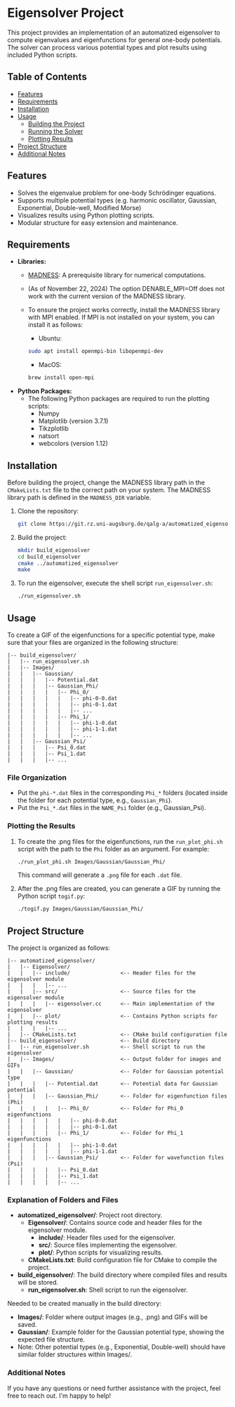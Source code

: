 # Eigensolver Project

This project provides an implementation of an automatized eigensolver to compute eigenvalues and eigenfunctions for general one-body potentials. The solver can process various potential types and plot results using included Python scripts.


## Table of Contents
- [Features](#features)
- [Requirements](#requirements)
- [Installation](#installation)
- [Usage](#usage)
    - [Building the Project](#building-the-project)
    - [Running the Solver](#running-the-solver)
    - [Plotting Results](#plotting-results)
- [Project Structure](#project-structure)
- [Additional Notes](#additional-notes)

## Features
- Solves the eigenvalue problem for one-body Schrödinger equations.
- Supports multiple potential types (e.g. harmonic oscillator, Gaussian, Exponential, Double-well, Modified Morse)
- Visualizes results using Python plotting scripts.
- Modular structure for easy extension and maintenance.

## Requirements
- **Libraries:**
    - [MADNESS](https://github.com/m-a-d-n-e-s-s/madness): A prerequisite library for numerical computations.
    - (As of November 22, 2024) The option DENABLE_MPI=Off does not work with the current version of the MADNESS library.
    - To ensure the project works correctly, install the MADNESS library with MPI enabled. If MPI is not installed on your system, you can install it as follows:
        - Ubuntu: 

        ```bash
        sudo apt install openmpi-bin libopenmpi-dev
        ```
        - MacOS:

        ```bash
        brew install open-mpi
        ```
- **Python Packages:**
    - The following Python packages are required to run the plotting scripts:
        - Numpy
        - Matplotlib (version 3.7.1)
        - Tikzplotlib
        - natsort
        - webcolors (version 1.12)

## Installation
Before building the project, change the MADNESS library path in the `CMakeLists.txt` file to the correct path on your system. The MADNESS library path is defined in the `MADNESS_DIR` variable.

1. Clone the repository:

    ```bash
    git clone https://git.rz.uni-augsburg.de/qalg-a/automatized_eigensolver.git
    ```
2. Build the project:

    ```bash
    mkdir build_eigensolver
    cd build_eigensolver
    cmake ../automatized_eigensolver
    make
    ```
3. To run the eigensolver, execute the shell script `run_eigensolver.sh`:

    ```bash
    ./run_eigensolver.sh
    ```

## Usage
To create a GIF of the eigenfunctions for a specific potential type, make sure that your files are organized in the following structure:

```
|-- build_eigensolver/
|   |-- run_eigensolver.sh
|   |-- Images/               
|   |   |-- Gaussian/
|   |   |   |-- Potential.dat
|   |   |   |-- Gaussian_Phi/
|   |   |   |   |-- Phi_0/
|   |   |   |   |   |-- phi-0-0.dat
|   |   |   |   |   |-- phi-0-1.dat
|   |   |   |   |   |-- ...
|   |   |   |   |-- Phi_1/
|   |   |   |   |   |-- phi-1-0.dat
|   |   |   |   |   |-- phi-1-1.dat
|   |   |   |   |   |-- ...
|   |   |-- Gaussian_Psi/
|   |   |   |-- Psi_0.dat
|   |   |   |-- Psi_1.dat
|   |   |   |-- ...
```
### File Organization
- Put the `phi-*.dat` files in the corresponding `Phi_*` folders (located inside the folder for each potential type, e.g., `Gaussian_Phi`).
- Put the `Psi_*.dat` files in the `NAME_Psi` folder (e.g., Gaussian_Psi).

### Plotting the Results
1. To create the .png files for the eigenfunctions, run the `run_plot_phi.sh` script with the path to the `Phi` folder as an argument. For example:

    ```bash
    ./run_plot_phi.sh Images/Gaussian/Gaussian_Phi/
    ```
    
    This command will generate a `.png` file for each `.dat` file.
    
2. After the .png files are created, you can generate a GIF by running the Python script `togif.py`:

    ```bash
    ./togif.py Images/Gaussian/Gaussian_Phi/
    ```

## Project Structure
The project is organized as follows:

```
|-- automatized_eigensolver/
|   |-- Eigensolver/
|   |   |-- include/                <-- Header files for the eigensolver module
|   |   |   |-- ...
|   |   |-- src/                    <-- Source files for the eigensolver module
|   |   |   |-- eigensolver.cc      <-- Main implementation of the eigensolver
|   |   |-- plot/                   <-- Contains Python scripts for plotting results
|   |   |   |-- ...
|   |-- CMakeLists.txt              <-- CMake build configuration file
|-- build_eigensolver/              <-- Build directory
|   |-- run_eigensolver.sh          <-- Shell script to run the eigensolver
|   |-- Images/                     <-- Output folder for images and GIFs
|   |   |-- Gaussian/               <-- Folder for Gaussian potential type
|   |   |   |-- Potential.dat       <-- Potential data for Gaussian potential
|   |   |   |-- Gaussian_Phi/       <-- Folder for eigenfunction files (Phi)
|   |   |   |   |-- Phi_0/          <-- Folder for Phi_0 eigenfunctions
|   |   |   |   |   |-- phi-0-0.dat 
|   |   |   |   |   |-- phi-0-1.dat 
|   |   |   |   |-- Phi_1/          <-- Folder for Phi_1 eigenfunctions
|   |   |   |   |   |-- phi-1-0.dat 
|   |   |   |   |   |-- phi-1-1.dat 
|   |   |   |-- Gaussian_Psi/       <-- Folder for wavefunction files (Psi)
|   |   |   |   |-- Psi_0.dat       
|   |   |   |   |-- Psi_1.dat       
|   |   |   |   |-- ...
```

### Explanation of Folders and Files
- **automatized_eigensolver/**: Project root directory.
    - **Eigensolver/**: Contains source code and header files for the eigensolver module.
        - **include/**: Header files used for the eigensolver.
        - **src/**: Source files implementing the eigensolver.
        - **plot/**: Python scripts for visualizing results.
    - **CMakeLists.txt**: Build configuration file for CMake to compile the project.
- **build_eigensolver/**: The build directory where compiled files and results will be stored.
    - **run_eigensolver.sh**: Shell script to run the eigensolver.

Needed to be created manually in the build directory:
- **Images/**: Folder where output images (e.g., .png) and GIFs will be saved.
- **Gaussian/**: Example folder for the Gaussian potential type, showing the expected file structure.
- Note: Other potential types (e.g., Exponential, Double-well) should have similar folder structures within Images/.

### Additional Notes
If you have any questions or need further assistance with the project, feel free to reach out. I'm happy to help!
